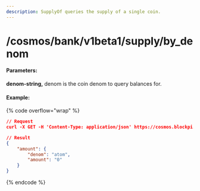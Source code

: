 ```yaml
---
description: SupplyOf queries the supply of a single coin.
---
```


# /cosmos/bank/v1beta1/supply/by\_denom

#### **Parameters:**

**denom-string,** denom is the coin denom to query balances for.

#### Example:

{% code overflow="wrap" %}
```json
// Request
curl -X GET -H 'Content-Type: application/json' https://cosmos.blockpi.network/lcd/v1/<your-api-key>/cosmos/bank/v1beta1/supply/by_denom/uatom

// Result
{
    "amount": {
        "denom": "atom",
        "amount": "0"
    }
}
```
{% endcode %}
